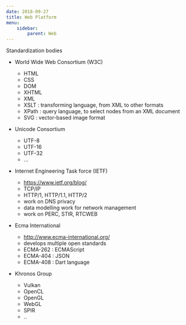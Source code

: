 ```yaml
---
date: 2018-09-27
title: Web Platform
menu:
    sidebar:
        parent: Web
---
```


Standardization bodies

- World Wide Web Consortium (W3C)
   + HTML
   + CSS
   + DOM
   + XHTML
   + XML
   + XSLT : transforming language, from XML to other formats
   + XPath : query language, to select nodes from an XML document
   + SVG : vector-based image format

- Unicode Consortium
   + UTF-8
   + UTF-16
   + UTF-32
   + ...
   
- Internet Engineering Task force (IETF)
   + https://www.ietf.org/blog/
   + TCP/IP
   + HTTP/1, HTTP/1.1, HTTP/2
   + work on DNS privacy
   + data modelling work for network management
   + work on PERC, STIR, RTCWEB
   
- Ecma International
   + http://www.ecma-international.org/
   + develops multiple open standards
   + ECMA-262 : ECMAScript
   + ECMA-404 : JSON
   + ECMA-408 : Dart language
   
- Khronos Group
   + Vulkan
   + OpenCL
   + OpenGL
   + WebGL
   + SPIR
   + ..